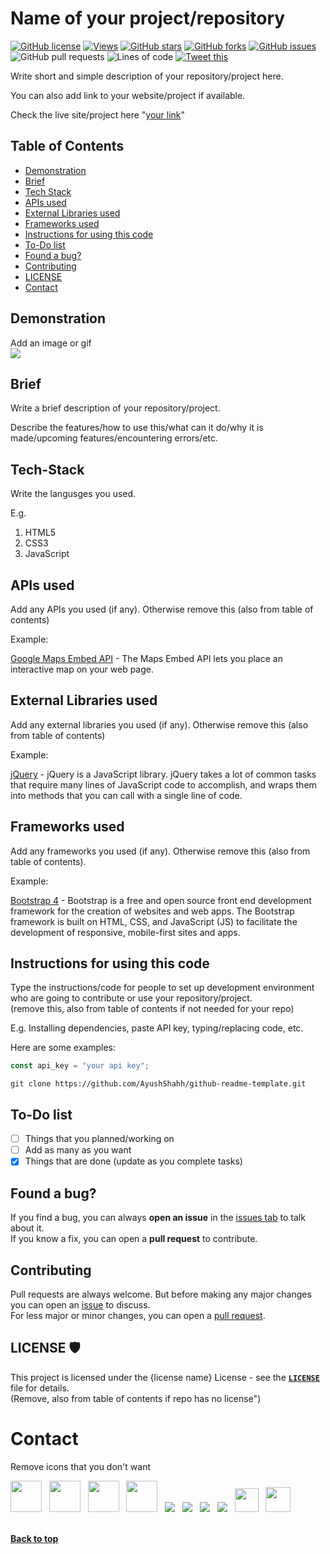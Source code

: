 # Name of your project/repository
<!-- Replace the things with your content. The things I have written are for instructions

Remove comments before commiting
-->
[![GitHub license](https://img.shields.io/github/license/AyushShahh/github-readme-template?color=red&style=flat)](https://github.com/AyushShahh/github-readme-template/blob/main/LICENSE)
[![Views](https://hits.seeyoufarm.com/api/count/incr/badge.svg?url=https%3A%2F%2Fgithub.com%2FAyushShahh%2Fgithub-readme-template&count_bg=%23000000&title_bg=%23555555&icon=github.svg&icon_color=%23E7E7E7&title=views&edge_flat=true)](https://hits.seeyoufarm.com)
[![GitHub stars](https://img.shields.io/github/stars/AyushShahh/github-readme-template?style=flat-square)](https://github.com/AyushShahh/github-readme-template/stargazers)
[![GitHub forks](https://img.shields.io/github/forks/AyushShahh/github-readme-template?style=flat-square)](https://github.com/AyushShahh/github-readme-template/network)
[![GitHub issues](https://img.shields.io/github/issues/AyushShahh/github-readme-template?style=flat-square)](https://github.com/AyushShahh/github-readme-template/issues)
![GitHub pull requests](https://img.shields.io/github/issues-pr/AyushShahh/github-readme-template?color=yellow&style=flat-square)
![Lines of code](https://img.shields.io/tokei/lines/github/AyushShahh/github-readme-template?label=total%20lines%20of%20code&style=flat-square)
[![Tweet this](https://img.shields.io/twitter/url?color=grey&label=Tweet%20this&logo=twitter&style=flat-square&url=https%3A%2F%2Fgithub.com%2FAyushShahh%2Fgithub-readme-template)](https://twitter.com/intent/tweet?text=Woah!%20Check%20this%20out&url=https%3A%2F%2Fgithub.com%2FAyushShahh%2Fgithub-readme-template)

<!-- Instructions for badges:
1. Change AyushShahh to the github username of repository owner. (case-sensitive)

2. Change github-readme-template to the repository for which you are writing README. (case-sensitive)

3. Remove the badges that you don't want. E.g. remove license badge if your repository doesn't have a license

4. Remove this comment before commiting changes
-->

Write short and simple description of your repository/project here.

You can also add link to your website/project if available.

Check the live site/project here "[your link](https://link-to-project.xyz)"

## Table of Contents
- [Demonstration](#demonstration)
- [Brief](#brief)
- [Tech Stack](#tech-stack)
- [APIs used](#apis-used)
- [External Libraries used](#external-libraries-used)
- [Frameworks used](#frameworks-used)
- [Instructions for using this code](#instructions-for-using-this-code)
- [To-Do list](#to-do-list)
- [Found a bug?](#found-a-bug)
- [Contributing](#contributing)
- [LICENSE](#license-%EF%B8%8F)
- [Contact](#contact)

<!--
1. Remove unnecessary things from table of contents that you don't want

2. You can also add things that are not here but required for your repo/project

3. Remove this comment before commiting changes
-->

## Demonstration
Add an image or gif<br>
<img src="path/to/image-or-gif">

## Brief
Write a brief description of your repository/project.

Describe the features/how to use this/what can it do/why it is made/upcoming features/encountering errors/etc.
<!-- 
You can even make separate heading for features/upcoming features/anything you want.

You can fully customise this README

Just don't forget to add them in table of contents in their specific order.

Delete this comment before commiting changes
-->

## Tech-Stack
Write the langusges you used.

E.g.
1. HTML5
2. CSS3
3. JavaScript

## APIs used
Add any APIs you used (if any). Otherwise remove this (also from table of contents)
<!--
1. replace the description with your own
2. delete this comment afterwards
-->
Example:

[Google Maps Embed API](https://developers.google.com/maps/documentation/embed/get-started) - The Maps Embed API lets you place an interactive map on your web page.

## External Libraries used
Add any external libraries you used (if any). Otherwise remove this (also from table of contents)
<!--
1. replace the description with your own
2. delete this comment afterwards
-->
Example:

[jQuery](https://jquery.com/) - jQuery is a JavaScript library. jQuery takes a lot of common tasks that require many lines of JavaScript code to accomplish, and wraps them into methods that you can call with a single line of code.

## Frameworks used
Add any frameworks you used (if any). Otherwise remove this (also from table of contents).
<!--
1. replace the description with your own
2. delete this comment afterwards
-->
Example:

[Bootstrap 4](https://getbootstrap.com/) - Bootstrap is a free and open source front end development framework for the creation of websites and web apps. The Bootstrap framework is built on HTML, CSS, and JavaScript (JS) to facilitate the development of responsive, mobile-first sites and apps.

## Instructions for using this code
Type the instructions/code for people to set up development environment who are going to contribute or use your repository/project.<br>
(remove this, also from table of contents if not needed for your repo)
<!--
1. replace the description with your own
2. delete this comment afterwards
-->
E.g. Installing dependencies, paste API key, typing/replacing code, etc.

Here are some examples:
```javascript
const api_key = "your api key";
```
```
git clone https://github.com/AyushShahh/github-readme-template.git
```

## To-Do list
- [ ] Things that you planned/working on
- [ ] Add as many as you want
- [x] Things that are done (update as you complete tasks)

## Found a bug?
If you find a bug, you can always **open an issue** in the [issues tab](https://github.com/AyushShahh/github-readme-template/issues) to talk about it.<br>
If you know a fix, you can open a **pull request** to contribute.

<!--
1. replace the description with your own
2. Change AyushShahh to the username of repository owner (case-sensitive)
3. Change github-readme-template to the repository for which you are writing readme (case-sensitive)
2. delete this comment afterwards
-->

## Contributing
Pull requests are always welcome. But before making any major changes you can open an [issue](https://github.com/AyushShahh/github-readme-template/issues) to discuss.<br>
For less major or minor changes, you can open a [pull request](https://github.com/AyushShahh/github-readme-template/pulls).

<!--
1. replace the description with your own
2. Change AyushShahh to the username of repository owner (case-sensitive)
3. Change github-readme-template to the repository for which you are writing readme (case-sensitive)
2. delete this comment afterwards
-->

## LICENSE 🛡️
This project is licensed under the {license name} License - see the **[`LICENSE`](https://github.com/AyushShahh/github-readme-template/blob/main/LICENSE)** file for details.<br>
(Remove, also from table of contents if repo has no license")

# Contact
Remove icons that you don't want
<!--
Change all the usernames/IDs in {} to yours

Remove the brackets. Don't keep them

In quora, type your profile link that you see find by going to your profile in browser.

Type your gmail/email address in mailto:

Type your discord ID in discord link. Remember that your Discord User ID is an eighteen digit number, and is not the same as your username.

delete this comment before commiting
-->

<p>
<a href="https://twitter.com/ayushshah__" target="_blank" rel="noopener noreferrer"><img src="https://img.icons8.com/plasticine/100/000000/twitter.png" width="50" /></a>
&nbsp; <a href="https://www.instagram.com/ayushshah__/" target="_blank" rel="noopener noreferrer"><img src="https://img.icons8.com/plasticine/100/000000/instagram-new.png" width="50"/></a>
&nbsp; <a href="https://www.linkedin.com/in/{username}/" target="_blank" rel="noopener noreferrer"><img src="https://img.icons8.com/plasticine/100/000000/linkedin.png" width="50" /></a>
&nbsp; <a href="mailto:your@gmail.com" target="_blank" rel="noopener noreferrer"><img src="https://img.icons8.com/plasticine/100/000000/gmail.png"  width="50" /></a>
&nbsp; <a href="https://medium.com/@{your_username}" target="_blank" rel="noopener noreferrer"><img src="https://img.icons8.com/color/48/000000/medium-monogram.png"/></a>
&nbsp; <a href="https://www.quora.com/profile/Ayush-Shah-133/" target="_blank" rel="noopener noreferrer"><img src="https://img.icons8.com/clouds/50/000000/quora.png"/></a>
&nbsp; <a href="https://www.clubhouse.com/@ayushshah_" target="_blank" rel="noopener noreferrer"><img src="https://img.icons8.com/fluent/45/000000/so-so.png"/></a>
&nbsp; <a href="https://www.discordapp.com/users/{your discord user id [not your username]}" target="_blank" rel="noopener noreferrer"><img src="https://img.icons8.com/doodle/46/000000/discord-new-logo.png"/></a>
&nbsp; <a href="https://dev.to/{your_dev.to_username}" target="_blank" rel="noopener noreferrer"><img src="https://d2fltix0v2e0sb.cloudfront.net/dev-black.png" height="38px"/></a>
&nbsp; <a href="https://hashnode.com/@{your_hashnode_username}" target="_blank" rel="noopener noreferrer"><img src="https://cdn.hashnode.com/res/hashnode/image/upload/v1611902473383/CDyAuTy75.png?auto=compress" height="40px"></a><br><br>

**[Back to top](#name-of-your-projectrepository)**

<!--
In the "back to top", type the name of the first main heading "#" in your README.

Replace spaces with a "-" (hyphen)

delete this comment afterwards
-->